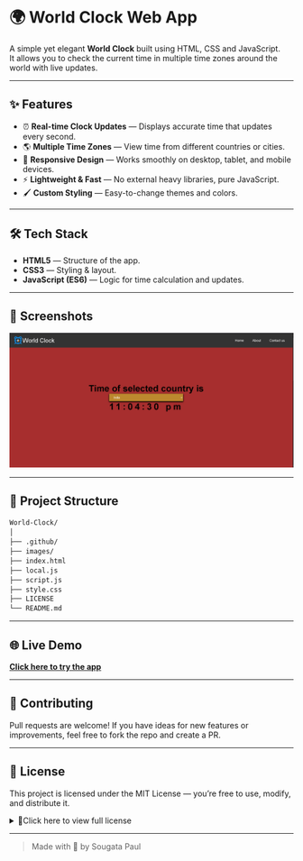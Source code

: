 # 🌍 World Clock Web App

A simple yet elegant **World Clock** built using HTML, CSS and JavaScript.  
It allows you to check the current time in multiple time zones around the world with live updates.

---

## ✨ Features

- ⏰ **Real-time Clock Updates** — Displays accurate time that updates every second.
- 🌎 **Multiple Time Zones** — View time from different countries or cities.
- 🎨 **Responsive Design** — Works smoothly on desktop, tablet, and mobile devices.
- ⚡ **Lightweight & Fast** — No external heavy libraries, pure JavaScript.
- 🖌 **Custom Styling** — Easy-to-change themes and colors.

---

## 🛠 Tech Stack

- **HTML5** — Structure of the app.
- **CSS3** — Styling & layout.
- **JavaScript (ES6)** — Logic for time calculation and updates.

---

## 📸 Screenshots

![World Clock Screenshot](images/image.png)

---

## 📂 Project Structure

```bash
World-Clock/
│
├── .github/          
├── images/           
├── index.html       
├── local.js         
├── script.js        
├── style.css         
├── LICENSE   
└── README.md       

```
---

## 🌐 Live Demo
[**Click here to try the app**](https://sougata2006.github.io/World-Clock/#home)

---

## 🤝 Contributing

Pull requests are welcome!
If you have ideas for new features or improvements, feel free to fork the repo and create a PR.

---

## 📃 License
This project is licensed under the MIT License — you’re free to use, modify, and distribute it.
<details>
<summary>📜Click here to view full license</summary>

<br>

MIT License

Copyright (c) 2025 Sougata

Permission is hereby granted, free of charge, to any person obtaining a copy
of this software and associated documentation files (the "Software"), to deal
in the Software without restriction, including without limitation the rights
to use, copy, modify, merge, publish, distribute, sublicense, and/or sell
copies of the Software, and to permit persons to whom the Software is
furnished to do so, subject to the following conditions:

The above copyright notice and this permission notice shall be included in
all copies or substantial portions of the Software.

THE SOFTWARE IS PROVIDED "AS IS", WITHOUT WARRANTY OF ANY KIND, EXPRESS OR
IMPLIED, INCLUDING BUT NOT LIMITED TO THE WARRANTIES OF MERCHANTABILITY,
FITNESS FOR A PARTICULAR PURPOSE AND NONINFRINGEMENT. IN NO EVENT SHALL THE
AUTHORS OR COPYRIGHT HOLDERS BE LIABLE FOR ANY CLAIM, DAMAGES OR OTHER
LIABILITY, WHETHER IN AN ACTION OF CONTRACT, TORT OR OTHERWISE, ARISING FROM,
OUT OF OR IN CONNECTION WITH THE SOFTWARE OR THE USE OR OTHER DEALINGS IN
THE SOFTWARE.

</details>

---

> Made with 💖 by Sougata Paul
